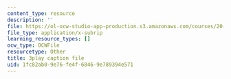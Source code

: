 ```yaml
---
content_type: resource
description: ''
file: https://ol-ocw-studio-app-production.s3.amazonaws.com/courses/20-219-becoming-the-next-bill-nye-writing-and-hosting-the-educational-show-january-iap-2015/1fc82ab09e76fe4f68469e789394e571_VQi6t2NfWig.srt
file_type: application/x-subrip
learning_resource_types: []
ocw_type: OCWFile
resourcetype: Other
title: 3play caption file
uid: 1fc82ab0-9e76-fe4f-6846-9e789394e571
---
```


